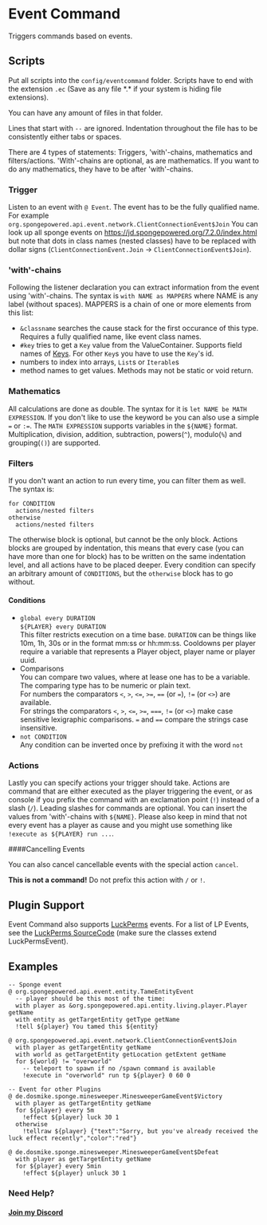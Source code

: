 # Event Command
Triggers commands based on events.

## Scripts

Put all scripts into the `config/eventcommand` folder. Scripts have to end with the extension `.ec` (Save as any file \*.\* if your system is hiding file extensions).

You can have any amount of files in that folder.

Lines that start with `--` are ignored.
Indentation throughout the file has to be consistently either tabs or spaces.

There are 4 types of statements: Triggers, 'with'-chains, mathematics and filters/actions.
'With'-chains are optional, as are mathematics. If you want to do any mathematics, they have to be after 'with'-chains.

### Trigger

Listen to an event with `@ Event`. The event has to be the fully qualified name.
For example `org.spongepowered.api.event.network.ClientConnectionEvent$Join`
You can look up all sponge events on https://jd.spongepowered.org/7.2.0/index.html but note
that dots in class names (nested classes) have to be replaced with dollar signs 
(`ClientConnectionEvent.Join` -> `ClientConnectionEvent$Join`).

### 'with'-chains

Following the listener declaration you can extract information from the event using 'with'-chains.
The syntax is `with NAME as MAPPERS` where NAME is any label (without spaces). MAPPERS is a chain of one or more elements from this list:
 * `&classname` searches the cause stack for the first occurance of this type. Requires a fully qualified name, like event class names.
 * `#key` tries to get a `Key` value from the ValueContainer. Supports field names of [Keys](https://jd.spongepowered.org/7.3.0/org/spongepowered/api/data/key/Keys.html). For other `Key`s you have to use the `Key`'s id.
 * numbers to index into arrays, `List`s or `Iterable`s
 * method names to get values. Methods may not be static or void return.

### Mathematics

All calculations are done as double. The syntax for it is `let NAME be MATH EXPRESSION`.
If you don't like to use the keyword `be` you can also use a simple `=` or `:=`.
The `MATH EXPRESSION` supports variables in the `${NAME}` format.
Multiplication, division, addition, subtraction, powers(`^`), modulo(`%`) and grouping(`()`) are supported.

### Filters

If you don't want an action to run every time, you can filter them as well. The syntax is:
```
for CONDITION
  actions/nested filters
otherwise
  actions/nested filters
```
The otherwise block is optional, but cannot be the only block.
Actions blocks are grouped by indentation, this means that every case (you can have more than one for block)
has to be written on the same indentation level, and all actions have to be placed deeper.
Every condition can specify an arbitrary amount of `CONDITIONS`, but the `otherwise` block has to go without.

#### Conditions

* `global every DURATION`   
  `${PLAYER} every DURATION`   
  This filter restricts execution on a time base. `DURATION` can be things like 10m, 1h, 30s or in the format mm:ss or hh:mm:ss.
  Cooldowns per player require a variable that represents a Player object, player name or player uuid.
* Comparisons   
  You can compare two values, where at lease one has to be a variable. The comparing type has to be numeric or plain text.   
  For numbers the comparators `<`, `>`, `<=`, `>=`, `==` (or `=`), `!=` (or `<>`) are available.   
  For strings the comparators `<`, `>`, `<=`, `>=`, `===`, `!=` (or `<>`) make case sensitive lexigraphic comparisons. `=` and `==` compare the strings case insensitive.
* `not CONDITION`   
  Any condition can be inverted once by prefixing it with the word `not`

### Actions

Lastly you can specify actions your trigger should take. Actions are command that are either executed as the player triggering the event, or as console if you prefix the command with an exclamation point (`!`) instead of a slash (`/`). Leading slashes for commands are optional. You can insert the values from 'with'-chains with `${NAME}`.
Please also keep in mind that not every event has a player as cause and you might use something like `!execute as ${PLAYER} run ...`.

####Cancelling Events

You can also cancel cancellable events with the special action `cancel`.

**This is not a command!** Do not prefix this action with `/` or `!`.

## Plugin Support

Event Command also supports [LuckPerms](https://luckperms.net/) events.
For a list of LP Events, see the [LuckPerms SourceCode](https://github.com/lucko/LuckPerms/tree/master/api/src/main/java/net/luckperms/api/event) (make sure the classes extend LuckPermsEvent).

## Examples

```
-- Sponge event
@ org.spongepowered.api.event.entity.TameEntityEvent
  -- player should be this most of the time:
  with player as &org.spongepowered.api.entity.living.player.Player getName
  with entity as getTargetEntity getType getName
  !tell ${player} You tamed this ${entity}

@ org.spongepowered.api.event.network.ClientConnectionEvent$Join
  with player as getTargetEntity getName
  with world as getTargetEntity getLocation getExtent getName
  for ${world} != "overworld"
    -- teleport to spawn if no /spawn command is available
    !execute in "overworld" run tp ${player} 0 60 0 

-- Event for other Plugins
@ de.dosmike.sponge.minesweeper.MinesweeperGameEvent$Victory
  with player as getTargetEntity getName
  for ${player} every 5m
    !effect ${player} luck 30 1
  otherwise
    !tellraw ${player} {"text":"Sorry, but you've already received the luck effect recently","color":"red"}

@ de.dosmike.sponge.minesweeper.MinesweeperGameEvent$Defeat
  with player as getTargetEntity getName
  for ${player} every 5min
    !effect ${player} unluck 30 1
```

### Need Help?
#### [Join my Discord](https://discord.gg/E592Gdu)